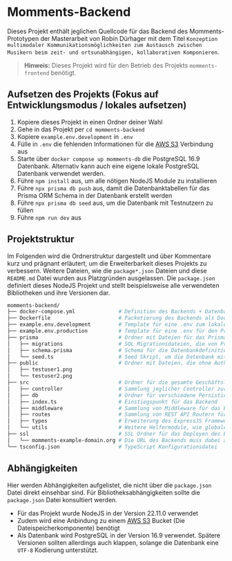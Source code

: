 # Momments-Backend
Dieses Projekt enthält jeglichen Quellcode für das Backend des Momments-Prototypen der Masterarbeit von Robin Dürhager mit dem Titel `Konzeption multimodaler Kommunikationsmöglichkeiten zum Austausch zwischen Musikern beim zeit- und ortsunabhängigen, kollaborativen Komponieren`.

> **Hinweis:** Dieses Projekt wird für den Betrieb des Projekts `momments-frontend` benötigt.
> 
## Aufsetzen des Projekts (Fokus auf Entwicklungsmodus / lokales aufsetzen)
1. Kopiere dieses Projekt in einen Ordner deiner Wahl
2. Gehe in das Projekt per `cd momments-backend`
3. Kopiere `example.env.development` in `.env`
4. Fülle in `.env` die fehlenden Informationen für die [AWS S3](https://aws.amazon.com/de/s3/) Verbindung aus
5. Starte über `docker compose up momments-db` die PostgreSQL 16.9 Datenbank. Alternativ kann auch eine eigene lokale PostgreSQL Datenbank verwendet werden.
7. Führe `npm install` aus, um alle nötigen NodeJS Module zu installieren
8. Führe `npx prisma db push` aus, damit die Datenbanktabellen für das Prisma ORM Schema in der Datenbank erstellt werden
9. Führe `npx prisma db seed` aus, um die Datenbank mit Testnutzern zu füllen
10. Führe `npm run dev` aus

## Projektstruktur
Im Folgenden wird die Ordnerstruktur dargestellt und über Kommentare kurz und prägnant erläutert, um die Erweiterbarkeit dieses Projekts zu verbessern. Weitere Dateien, wie die `package*.json` Dateien und diese `README.md` Datei wurden aus Platzgründen ausgelassen. Die `package.json` definiert dieses NodeJS Projekt und stellt beispielsweise alle verwendeten Bibliotheken und ihre Versionen dar.

```bash
momments-backend/
├── docker-compose.yml              # Definition des Backends + Datenbank als Docker Container (bspw. für die Produktion)
├── Dockerfile                      # Packetierung des Backends als Docker Container zum einfachen Deployen auf einem Server
├── example.env.development         # Template für eine .env zum lokalen Aufsetzen des Projekts im Entwicklungsmodus
├── example.env.production          # Template für eine .env für den Produktionsmodus, in dem SSL Informationen (private key und fullchain + Domain) verwendet werden müssen
├── prisma                          # Ordner mit Dateien für das Prisma ORM
│   ├── migrations                  # SQL Migrationsdateien, die von Prisma ORM erstellt wurden
│   ├── schema.prisma               # Schema für die Datenbankdefinition, die zu den Migrationsdateien führte
│   └── seed.ts                     # Seed Skript, um die Datenbank mit Testnutzern zu befüllen
├── public                          # Ordner mit Dateien, die ohne Authentifizierung zugänglich sein sollten (Avatarbilder der Testnutzer)
│   ├── testuser1.png
│   └── testuser2.png
├── src                             # Ordner für die gesamte Geschäftslogik
│   ├── controller                  # Sammlung jeglicher Controller zur Verwaltung der Datenbank (z.B. DiscussionController)
│   ├── db                          # Ordner für verschiedene Persistierungsstrategien (S3 Client + Prisma ORM Client für Datenbankanbindung)
│   ├── index.ts                    # Einstiegspunkt für das Backend
│   ├── middleware                  # Sammlung von Middleware für das Backend (Authentifizierungsmiddleware für die Abschottung bestimmter Routen, wie z.B. Erstellung von Diskussionen)
│   ├── routes                      # Sammlung von REST API Routern für die einzelnen Datenbankentitäten 
│   ├── types                       # Erweiterung des ExpressJS Frameworks, sodass die Authentifizierungsmiddleware an einem Request eine userId anhängen kann, sodass diese nicht von jeder Route neu ermittelt werden muss
│   └── utils                       # Weitere Helfermodule, wie globale Variablen und Typdefinitionen 
├── ssl                             # SSL Ordner für das Deployen des Backends im Produktionsmodus, bspw. für einen Nutzertest
│   └── momments-example-domain.org # Die URL des Backends muss dabei als Ordner im Backendprojekt angelegt werden mit privkey.pem und fullchain.pem für SSL-Verschlüsselung
└── tsconfig.json                   # TypeScript Konfigurationsdatei
```

## Abhängigkeiten
Hier werden Abhängigkeiten aufgelistet, die nicht über die `package.json` Datei direkt einsehbar sind. Für Bibliotheksabhängigkeiten sollte die `package.json` Datei konsultiert werden.

* Für das Projekt wurde NodeJS in der Version 22.11.0 verwendet
* Zudem wird eine Anbindung zu einem [AWS S3](https://aws.amazon.com/de/s3/) Bucket (Die Dateispeicherkomponente) benötigt
* Als Datenbank wird PostgreSQL in der Version 16.9 verwendet. Spätere Versionen sollten allerdings auch klappen, solange die Datenbank eine `UTF-8` Kodierung unterstützt.